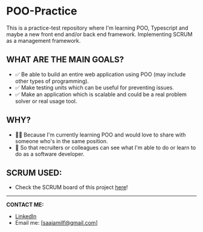 # POO-Practice
This is a practice-test repository where I'm learning POO, Typescript and maybe a new front end and/or back end framework. Implementing SCRUM as a management framework.

## WHAT ARE THE MAIN GOALS?
  - ✅ Be able to build an entire web application using POO (may include other types of programming).
  - ✅ Make testing units which can be useful for preventing issues.
  - ✅ Make an application which is scalable and could be a real problem solver or real usage tool.


## WHY?
  - 👐🏻 Because I'm currently learning POO and would love to share with someone who's in the same position.
  - 📶 So that recruiters or colleagues can see what I'm able to do or learn to do as a software developer.

## SCRUM USED:
  - Check the SCRUM board of this project [here](https://app.milanote.com/1ScjjD1yd8sYeB?p=VGU1acimxYM)!
---
**CONTACT ME:**
- [LinkedIn](https://www.linkedin.com/in/federico-saa-4ab74b297/)
- Email me: [saajamilf@gmail.com]
